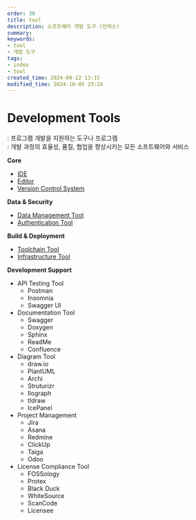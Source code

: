 ```yaml
---
order: 30
title: tool
description: 소프트웨어 개발 도구 (인덱스)
summary:
keywords:
- tool
- 개발 도구
tags:
- index
- tool
created_time: 2024-09-22 13:15
modified_time: 2024-10-05 23:24
---
```


# Development Tools
: 프로그램 개발을 지원하는 도구나 프로그램  
: 개발 과정의 효율성, 품질, 협업을 향상시키는 모든 소프트웨어와 서비스  

**Core**
- [IDE](./tool-ide/index.md) 
- [Editor](./tool-editor/index.md)
- [Version Control System](./tool-vcs/index.md)

**Data & Security**
- [Data Management Tool](./tool-data/index.md)
- [Authentication Tool](./tool-auth/index.md)

**Build & Deployment**
- [Toolchain Tool](./tool-toolchain/index.md)
- [Infrastructure Tool](./tool-infra/index.md)

**Development Support**
- API Testing Tool
  - Postman
  - Insomnia
  - Swagger UI
- Documentation Tool
  - Swagger
  - Doxygen
  - Sphinx
  - ReadMe
  - Confluence
- Diagram Tool
  - draw.io
  - PlantUML 
  - Archi 
  - Struturizr
  - Ilograph
  - tldraw
  - IcePanel
- Project Management
  - Jira
  - Asana
  - Redmine
  - ClickUp
  - Taiga
  - Odoo
- License Compliance Tool
  - FOSSology
  - Protex
  - Black Duck
  - WhiteSource
  - ScanCode
  - Licensee
